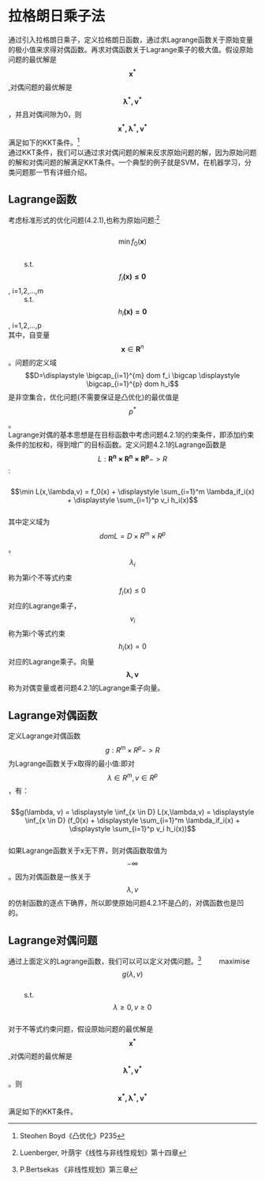 # 拉格朗日乘子法

通过引入拉格朗日乘子，定义拉格朗日函数，通过求Lagrange函数关于原始变量的极小值来求得对偶函数。再求对偶函数关于Lagrange乘子的极大值。假设原始问题的最优解是$$\mathbf{x^*}$$,对偶问题的最优解是$$\mathbf{\lambda^*,v^*}$$，并且对偶间隙为0，则$$\mathbf{x^*, \lambda^*,v^*}$$满足如下的KKT条件。[^1]  
通过KKT条件，我们可以通过求对偶问题的解来反求原始问题的解，因为原始问题的解和对偶问题的解满足KKT条件。一个典型的例子就是SVM，在机器学习，分类问题那一节有详细介绍。

## Lagrange函数

考虑标准形式的优化问题\(4.2.1\),也称为原始问题:[^2]  
   $$\min f_0(\mathbf{x})$$  
   s.t. $$f_i\mathbf{(x) \le 0}$$, i=1,2,...,m  
   s.t. $$h_i\mathbf{(x) = 0}$$, i=1,2,...,p  
其中，自变量$$\mathbf{x} \in \mathbf{R}^n$$。问题的定义域$$D=\displaystyle \bigcap_{i=1}^{m} dom f_i \bigcap \displaystyle \bigcap_{i=1}^{p} dom h_i$$是非空集合，优化问题\(不需要保证是凸优化\)的最优值是$$p^*$$。  
Lagrange对偶的基本思想是在目标函数中考虑问题4.2.1的约束条件，即添加约束条件的加权和，得到增广的目标函数。定义问题4.2.1的Lagrange函数是$$L:\mathbf{R^n\times R^n\times R^p}->R$$:  
   $$\min L(x,\lambda,v) = f_0(x) + \displaystyle \sum_{i=1}^m \lambda_if_i(x) + \displaystyle \sum_{i=1}^p v_i h_i(x)$$  
其中定义域为$$dom L = D\times R^m\times R^p$$。$$\lambda_i$$称为第i个不等式约束$$f_i(x) \le 0$$对应的Lagrange乘子，$$v_i$$称为第i个等式约束$$h_i(x) = 0$$对应的Lagrange乘子。向量$$\mathbf{\lambda, v}$$称为对偶变量或者问题4.2.1的Lagrange乘子向量。

## Lagrange对偶函数

定义Lagrange对偶函数$$g:R^m \times R^p ->R$$为Lagrange函数关于x取得的最小值:即对$$\lambda \in R^m, v \in R^p$$，有：  
   $$g(\lambda, v) = \displaystyle  \inf_{x \in D} L(x,\lambda,v) = \displaystyle  \inf_{x \in D} (f_0(x) + \displaystyle \sum_{i=1}^m \lambda_if_i(x) + \displaystyle \sum_{i=1}^p v_i h_i(x))$$  
如果Lagrange函数关于x无下界，则对偶函数取值为$$-\infty$$。因为对偶函数是一族关于$$\lambda, v$$的仿射函数的逐点下确界，所以即使原始问题4.2.1不是凸的，对偶函数也是凹的。

## Lagrange对偶问题

通过上面定义的Lagrange函数，我们可以可以定义对偶问题。[^3]
   maximise $$ g(\lambda, v)$$   
   s.t. $$\lambda \ge 0, v \ge 0$$  
对于不等式约束问题，假设原始问题的最优解是$$\mathbf{x^*}$$,对偶问题的最优解是$$\mathbf{\lambda^*,v^*}$$。则$$\mathbf{x^*, \lambda^*,v^*}$$满足如下的KKT条件。  



[^1]: Steohen Boyd《凸优化》P235  

[^2]: Luenberger, 叶荫宇《线性与非线性规划》第十四章

[^3]: P.Bertsekas 《非线性规划》第三章



